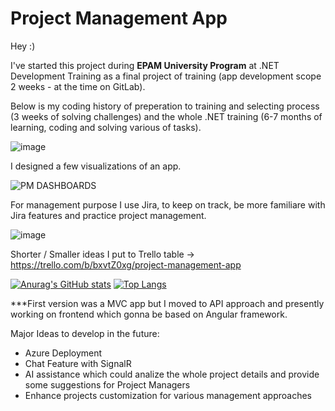 # Project Management App

Hey :) 

I've started this project during **EPAM University Program** at .NET Development Training as a final project of training (app development scope 2 weeks - at the time on GitLab).

Below is my coding history of preperation to training and selecting process (3 weeks of solving challenges) and the whole .NET training (6-7 months of learning, coding and solving various of tasks).

![image](https://user-images.githubusercontent.com/34062651/227588476-2e8c3db3-e4ff-498a-bbb7-7a6358d2e68e.png)

I designed a few visualizations of an app.

![PM DASHBOARDS](https://user-images.githubusercontent.com/34062651/228310052-f25319eb-1db3-4f94-8d80-f32f99688405.gif)

For management purpose I use Jira, to keep on track, be more familiare with Jira features and practice project management.

![image](https://github.com/pmro-dev/ProjectManagementApp/assets/34062651/7410c954-2737-4fbc-b49e-30756d4016f3)

Shorter / Smaller ideas I put to Trello table -> https://trello.com/b/bxvtZ0xg/project-management-app

[![Anurag's GitHub stats](https://github-readme-stats.vercel.app/api?username=pmro-dev&hide=prs,issues,contribs&show_icons=true&theme=tokyonight)](https://github.com/anuraghazra/github-readme-stats)
[![Top Langs](https://github-readme-stats.vercel.app/api/top-langs/?username=pmro-dev)](https://github.com/anuraghazra/github-readme-stats)


***First version was a MVC app but I moved to API approach and presently working on frontend which gonna be based on Angular framework.

Major Ideas to develop in the future:
- Azure Deployment
- Chat Feature with SignalR
- AI assistance which could analize the whole project details and provide some suggestions for Project Managers 
- Enhance projects customization for various management approaches
